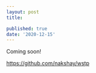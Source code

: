 ```yaml
---
layout: post
title: 

published: true
date: '2020-12-15'
---
```


Coming soon!

https://github.com/nakshay/wstp

